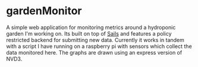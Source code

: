 # gardenMonitor

A simple web application for monitoring metrics around a hydroponic garden I'm working on.
Its built on top of [Sails](http://sailsjs.org) and features a policy restricted backend for submitting new data.
Currently it works in tandem with a script I have running on a raspberry pi with sensors which collect the data monitored here.
The graphs are drawn using an express version of NVD3.
